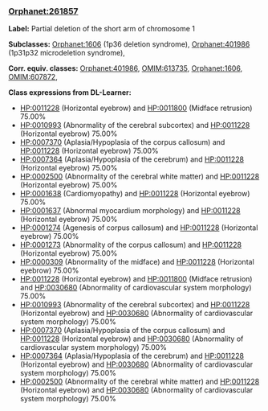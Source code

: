 
### [Orphanet:261857](http://www.orpha.net/ORDO/Orphanet_261857)
**Label:** Partial deletion of the short arm of chromosome 1

**Subclasses:** [Orphanet:1606](http://www.orpha.net/ORDO/Orphanet_1606) (1p36 deletion syndrome), [Orphanet:401986](http://www.orpha.net/ORDO/Orphanet_401986) (1p31p32 microdeletion syndrome), 

**Corr. equiv. classes:** [Orphanet:401986](http://www.orpha.net/ORDO/Orphanet_401986), [OMIM:613735](http://purl.obolibrary.org/obo/OMIM_613735), [Orphanet:1606](http://www.orpha.net/ORDO/Orphanet_1606), [OMIM:607872](http://purl.obolibrary.org/obo/OMIM_607872), 

**Class expressions from DL-Learner:**

- [HP:0011228](http://purl.obolibrary.org/obo/HP_0011228) (Horizontal eyebrow) and [HP:0011800](http://purl.obolibrary.org/obo/HP_0011800) (Midface retrusion) 75.00%
- [HP:0010993](http://purl.obolibrary.org/obo/HP_0010993) (Abnormality of the cerebral subcortex) and [HP:0011228](http://purl.obolibrary.org/obo/HP_0011228) (Horizontal eyebrow) 75.00%
- [HP:0007370](http://purl.obolibrary.org/obo/HP_0007370) (Aplasia/Hypoplasia of the corpus callosum) and [HP:0011228](http://purl.obolibrary.org/obo/HP_0011228) (Horizontal eyebrow) 75.00%
- [HP:0007364](http://purl.obolibrary.org/obo/HP_0007364) (Aplasia/Hypoplasia of the cerebrum) and [HP:0011228](http://purl.obolibrary.org/obo/HP_0011228) (Horizontal eyebrow) 75.00%
- [HP:0002500](http://purl.obolibrary.org/obo/HP_0002500) (Abnormality of the cerebral white matter) and [HP:0011228](http://purl.obolibrary.org/obo/HP_0011228) (Horizontal eyebrow) 75.00%
- [HP:0001638](http://purl.obolibrary.org/obo/HP_0001638) (Cardiomyopathy) and [HP:0011228](http://purl.obolibrary.org/obo/HP_0011228) (Horizontal eyebrow) 75.00%
- [HP:0001637](http://purl.obolibrary.org/obo/HP_0001637) (Abnormal myocardium morphology) and [HP:0011228](http://purl.obolibrary.org/obo/HP_0011228) (Horizontal eyebrow) 75.00%
- [HP:0001274](http://purl.obolibrary.org/obo/HP_0001274) (Agenesis of corpus callosum) and [HP:0011228](http://purl.obolibrary.org/obo/HP_0011228) (Horizontal eyebrow) 75.00%
- [HP:0001273](http://purl.obolibrary.org/obo/HP_0001273) (Abnormality of the corpus callosum) and [HP:0011228](http://purl.obolibrary.org/obo/HP_0011228) (Horizontal eyebrow) 75.00%
- [HP:0000309](http://purl.obolibrary.org/obo/HP_0000309) (Abnormality of the midface) and [HP:0011228](http://purl.obolibrary.org/obo/HP_0011228) (Horizontal eyebrow) 75.00%
- [HP:0011228](http://purl.obolibrary.org/obo/HP_0011228) (Horizontal eyebrow) and [HP:0011800](http://purl.obolibrary.org/obo/HP_0011800) (Midface retrusion) and [HP:0030680](http://purl.obolibrary.org/obo/HP_0030680) (Abnormality of cardiovascular system morphology) 75.00%
- [HP:0010993](http://purl.obolibrary.org/obo/HP_0010993) (Abnormality of the cerebral subcortex) and [HP:0011228](http://purl.obolibrary.org/obo/HP_0011228) (Horizontal eyebrow) and [HP:0030680](http://purl.obolibrary.org/obo/HP_0030680) (Abnormality of cardiovascular system morphology) 75.00%
- [HP:0007370](http://purl.obolibrary.org/obo/HP_0007370) (Aplasia/Hypoplasia of the corpus callosum) and [HP:0011228](http://purl.obolibrary.org/obo/HP_0011228) (Horizontal eyebrow) and [HP:0030680](http://purl.obolibrary.org/obo/HP_0030680) (Abnormality of cardiovascular system morphology) 75.00%
- [HP:0007364](http://purl.obolibrary.org/obo/HP_0007364) (Aplasia/Hypoplasia of the cerebrum) and [HP:0011228](http://purl.obolibrary.org/obo/HP_0011228) (Horizontal eyebrow) and [HP:0030680](http://purl.obolibrary.org/obo/HP_0030680) (Abnormality of cardiovascular system morphology) 75.00%
- [HP:0002500](http://purl.obolibrary.org/obo/HP_0002500) (Abnormality of the cerebral white matter) and [HP:0011228](http://purl.obolibrary.org/obo/HP_0011228) (Horizontal eyebrow) and [HP:0030680](http://purl.obolibrary.org/obo/HP_0030680) (Abnormality of cardiovascular system morphology) 75.00%


